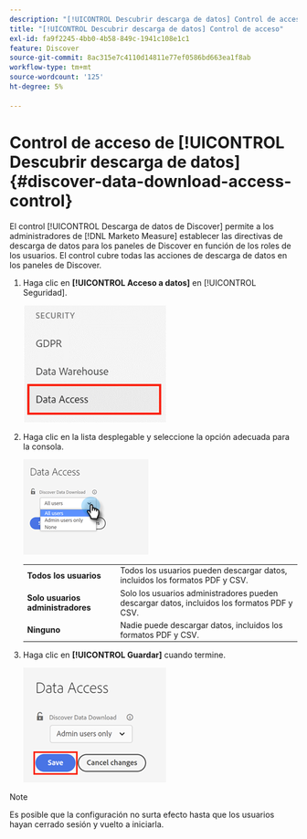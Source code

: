 ```yaml
---
description: "[!UICONTROL Descubrir descarga de datos] Control de acceso - Marketo Measure - Documentación del producto"
title: "[!UICONTROL Descubrir descarga de datos] Control de acceso"
exl-id: fa9f2245-4bb0-4b58-849c-1941c108e1c1
feature: Discover
source-git-commit: 8ac315e7c4110d14811e77ef0586bd663ea1f8ab
workflow-type: tm+mt
source-wordcount: '125'
ht-degree: 5%

---
```


# Control de acceso de [!UICONTROL Descubrir descarga de datos] {#discover-data-download-access-control}

El control [!UICONTROL Descarga de datos de Discover] permite a los administradores de [!DNL Marketo Measure] establecer las directivas de descarga de datos para los paneles de Discover en función de los roles de los usuarios. El control cubre todas las acciones de descarga de datos en los paneles de Discover.

1. Haga clic en **[!UICONTROL Acceso a datos]** en [!UICONTROL Seguridad].

   ![](assets/discover-data-download-access-control-1.png)

1. Haga clic en la lista desplegable y seleccione la opción adecuada para la consola.

   ![](assets/discover-data-download-access-control-2.png)

   <table>
    <tr>
     <td><strong>Todos los usuarios</strong></td>
     <td>Todos los usuarios pueden descargar datos, incluidos los formatos PDF y CSV.</td>
    </tr>
    <tr>
     <td><strong>Solo usuarios administradores</strong></td>
     <td>Solo los usuarios administradores pueden descargar datos, incluidos los formatos PDF y CSV.</td>
    </tr>
    <tr>
     <td><strong>Ninguno</strong></td>
     <td>Nadie puede descargar datos, incluidos los formatos PDF y CSV.</td>
    </tr>
   </table>

1. Haga clic en **[!UICONTROL Guardar]** cuando termine.

   ![](assets/discover-data-download-access-control-3.png)

>[!NOTE]
>
>Es posible que la configuración no surta efecto hasta que los usuarios hayan cerrado sesión y vuelto a iniciarla.
